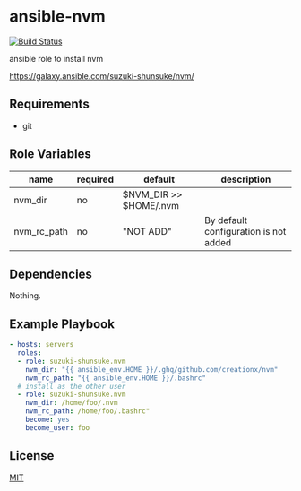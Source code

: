 # ansible-nvm

[![Build Status](https://travis-ci.org/suzuki-shunsuke/ansible-nvm.svg?branch=master)](https://travis-ci.org/suzuki-shunsuke/ansible-nvm)

ansible role to install nvm

https://galaxy.ansible.com/suzuki-shunsuke/nvm/

## Requirements

* git

## Role Variables

name | required | default | description
--- | --- | --- | ---
nvm_dir | no | $NVM_DIR >> $HOME/.nvm |
nvm_rc_path | no | "NOT ADD" | By default configuration is not added

## Dependencies

Nothing.

## Example Playbook

```yaml
- hosts: servers
  roles:
  - role: suzuki-shunsuke.nvm
    nvm_dir: "{{ ansible_env.HOME }}/.ghq/github.com/creationx/nvm"
    nvm_rc_path: "{{ ansible_env.HOME }}/.bashrc"
  # install as the other user
  - role: suzuki-shunsuke.nvm
    nvm_dir: /home/foo/.nvm
    nvm_rc_path: /home/foo/.bashrc"
    become: yes
    become_user: foo
```

## License

[MIT](LICENSE)
